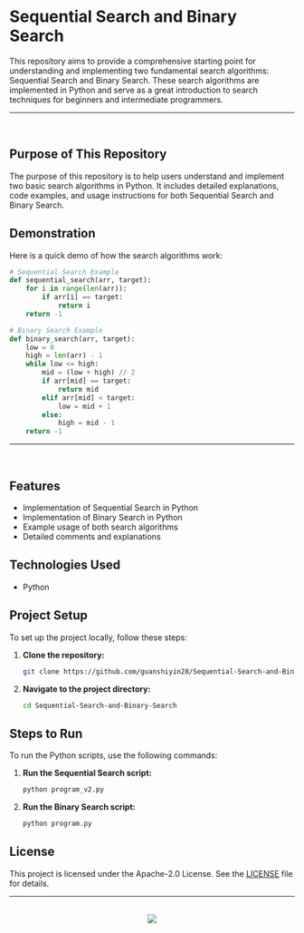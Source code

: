 # Sequential Search and Binary Search

This repository aims to provide a comprehensive starting point for understanding and implementing two fundamental search algorithms: Sequential Search and Binary Search. These search algorithms are implemented in Python and serve as a great introduction to search techniques for beginners and intermediate programmers.

<hr><br>

## Purpose of This Repository

The purpose of this repository is to help users understand and implement two basic search algorithms in Python. It includes detailed explanations, code examples, and usage instructions for both Sequential Search and Binary Search.

## Demonstration

Here is a quick demo of how the search algorithms work:

```python
# Sequential Search Example
def sequential_search(arr, target):
    for i in range(len(arr)):
        if arr[i] == target:
            return i
    return -1

# Binary Search Example
def binary_search(arr, target):
    low = 0
    high = len(arr) - 1
    while low <= high:
        mid = (low + high) // 2
        if arr[mid] == target:
            return mid
        elif arr[mid] < target:
            low = mid + 1
        else:
            high = mid - 1
    return -1
```

<hr><br>

## Features

- Implementation of Sequential Search in Python
- Implementation of Binary Search in Python
- Example usage of both search algorithms
- Detailed comments and explanations

## Technologies Used

- Python

## Project Setup

To set up the project locally, follow these steps:

1. **Clone the repository:**
   ```bash
   git clone https://github.com/guanshiyin28/Sequential-Search-and-Binary-Search.git
   ```
2. **Navigate to the project directory:**
   ```bash
   cd Sequential-Search-and-Binary-Search
   ```

## Steps to Run

To run the Python scripts, use the following commands:

1. **Run the Sequential Search script:**
   ```bash
   python program_v2.py
   ```
2. **Run the Binary Search script:**
   ```bash
   python program.py
   ```

## License

This project is licensed under the Apache-2.0 License. See the [LICENSE](LICENSE) file for details.

<hr><br>

<div align="center">
   <a href="https://www.instagram.com/guanshiyin_/">
      <img src="https://capsule-render.vercel.app/api?type=waving&height=200&color=100:393E46,20:F7F7F7&section=footer&reversal=false&textBg=false&fontAlignY=50&descAlign=48&descAlignY=59"/>
   </a>
</div>
